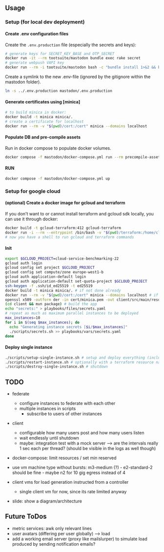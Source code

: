 ## Usage

### Setup (for local dev deployment)

#### Create .env configuration files

Create the `.env.production` file (especially the secrets and keys):

```sh
# generate keys for SECRET_KEY_BASE and OTP_SECRET
docker run -it --rm tootsuite/mastodon bundle exec rake secret
# generate webpush VAPI key
docker run --rm -i tootsuite/mastodon bash -c "bundle install 1>&2 && bundle exec rake mastodon:webpush:generate_vapid_key"
```

Create a symlink to the new .env-file (ignored by the gitignore within the mastodon folder).

```sh
ln -s ../.env.production mastodon/.env.production
```

#### Generate certificates using [minica]

```sh
# to build minica in docker:
docker build -t minica minica/.
# create a certificate for localhost
docker run --rm -v "$(pwd)/cert:/cert" minica --domains localhost
```

#### Populate DB and pre-compile assets

Run in docker compose to populate docker volumes.

```sh
docker compose -f mastodon/docker-compose.yml run --rm precompile-assets db-migrate
```

#### RUN

```sh
docker compose -f mastodon/docker-compose.yml up
```

### Setup for google cloud

#### (optional) Create a docker image for gcloud and terraform

If you don't want to or cannot install terraform and gcloud sdk locally, you can use it through docker:

```sh
docker build -t gcloud-terraform:412 gcloud-terraform
docker run -i --rm --entrypoint /bin/bash -v "$(pwd)/terraform:/home/cloudsdk/terraform" -v gcloud-config-personal:/home/cloudsdk/.config -v gcloud-config-root:/root/.config --name gcloud-terraform -w /home/cloudsdk/plans gcloud-terraform:412
# now you have a shell to run gcloud and terraform commands
```

#### Init

```sh
export $GCLOUD_PROJECT=cloud-service-benchmarking-22
gcloud auth login
gcloud config set project $GCLOUD_PROJECT
gcloud config set compute/zone europe-west1-b
gcloud auth application-default login
gcloud auth application-default set-quota-project $GCLOUD_PROJECT
ssh-keygen -f .ssh/id_ed25519 -t ed25519
docker build -t minica minica/. # if not done already
docker run --rm -v "$(pwd)/cert:/cert" minica --domains localhost # if not done already to generate the root cert
openssl x509 -outform der -in cert/minica.pem -out client/src/main/resources/minica.der
(cd client && mvn package) # build the app
echo "secrets:" > playbooks/files/secrets.yaml
# repeat as much as maximum parallel instances to be deployed
max_instances=10
for i in $(seq $max_instances); do
  echo "Generating instance secrets [$i/$max_instances]"
  ./scripts/secrets.sh >> playbooks/vars/secrets.yaml
done
```



#### Deploy single instance

```sh
./scripts/setup-single-instance.sh # setup and deploy everything (including certs)
./scripts/restart-instance.sh # optionally with a terraform resource name to be restarted (default: "instance client")
./scripts/destroy-single-instance.sh # shutdown
```

## TODO
- federate
  - configure instances to federate with each other
  - multiple instances in scripts
    - subscribe to users of other instances
- client
  - configurable how many users post and how many users listen
  - wait endlessly until shutdown
  - maybe: integration test with a mock server --> are the intervals really 1 sec each per thread? (should be visible in the logs as well though)
- docker-compose: limit resources / set min reserved

- use vm machine type without bursts: m3-medium (?) - e2-standard-2 should be fine - maybe n2 for 10 gig egress instead of 4
- client vms for load generation instructed from a controller
  - single client vm for now, since its rate limited anyway

- slide: show a diagram/architecture

## Future ToDos

- metric services: awk only relevant lines
- user avatars (differing per user globally) --> load
- add a working email server (proxy like mailslurper) to simulate load produced by sending notification emails?
